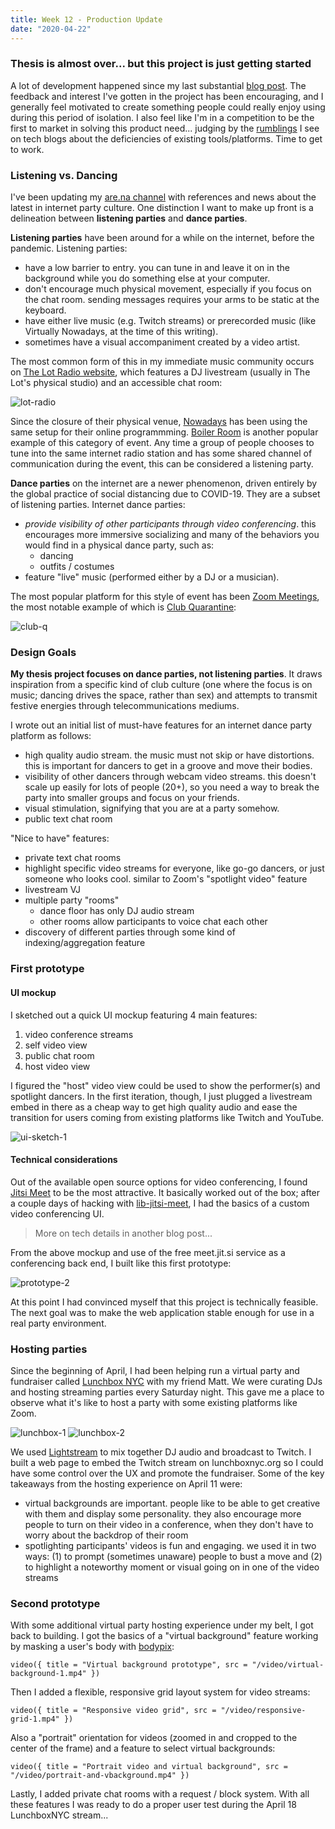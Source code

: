 ```yaml
---
title: Week 12 - Production Update
date: "2020-04-22"
---
```


### Thesis is almost over... but this project is just getting started

A lot of development happened since my last substantial [blog post](../week-10-pivot). The feedback and interest I've gotten in the project has been encouraging, and I generally feel motivated to create something people could really enjoy using during this period of isolation. I also feel like I'm in a competition to be the first to market in solving this product need... judging by the [rumblings](http://250bpm.com/blog:158) I see on tech blogs about the deficiencies of existing tools/platforms. Time to get to work.

### Listening vs. Dancing

I've been updating my [are.na channel](https://www.are.na/adi-dahiya/virtual-club-culture) with references and news about the latest in internet party culture. One distinction I want to make up front is a delineation between **listening parties** and **dance parties**.

**Listening parties** have been around for a while on the internet, before the pandemic. Listening parties:

-   have a low barrier to entry. you can tune in and leave it on in the background while you do something else at your computer.
-   don't encourage much physical movement, especially if you focus on the chat room. sending messages requires your arms to be static at the keyboard.
-   have either live music (e.g. Twitch streams) or prerecorded music (like Virtually Nowadays, at the time of this writing).
-   sometimes have a visual accompaniment created by a video artist.

The most common form of this in my immediate music community occurs on [The Lot Radio website](http://www.thelotradio.com/), which features a DJ livestream (usually in The Lot's physical studio) and an accessible chat room:

![lot-radio](lot-radio-screenshot.png)

Since the closure of their physical venue, [Nowadays](https://nowadays.nyc/events/) has been using the same setup for their online programmming. [Boiler Room](https://boilerroom.tv/) is another popular example of this category of event. Any time a group of people chooses to tune into the same internet radio station and has some shared channel of communication during the event, this can be considered a listening party.

**Dance parties** on the internet are a newer phenomenon, driven entirely by the global practice of social distancing due to COVID-19. They are a subset of listening parties. Internet dance parties:

-   _provide visibility of other participants through video conferencing_. this encourages more immersive socializing and many of the behaviors you would find in a physical dance party, such as:
    -   dancing
    -   outfits / costumes
-   feature "live" music (performed either by a DJ or a musician).

The most popular platform for this style of event has been [Zoom Meetings](https://zoom.us/), the most notable example of which is [Club Quarantine](https://www.thecut.com/2020/03/club-quarantine-is-zooms-hottest-new-queer-club.html):

![club-q](club-quarantine-press.jpg)

### Design Goals

**My thesis project focuses on dance parties, not listening parties**. It draws inspiration from a specific kind of club culture (one where the focus is on music; dancing drives the space, rather than sex) and attempts to transmit festive energies through telecommunications mediums.

I wrote out an initial list of must-have features for an internet dance party platform as follows:

-   high quality audio stream. the music must not skip or have distortions. this is important for dancers to get in a groove and move their bodies.
-   visibility of other dancers through webcam video streams. this doesn't scale up easily for lots of people (20+), so you need a way to break the party into smaller groups and focus on your friends.
-   visual stimulation, signifying that you are at a party somehow.
-   public text chat room

"Nice to have" features:

-   private text chat rooms
-   highlight specific video streams for everyone, like go-go dancers, or just someone who looks cool. similar to Zoom's "spotlight video" feature
-   livestream VJ
-   multiple party "rooms"
    -   dance floor has only DJ audio stream
    -   other rooms allow participants to voice chat each other
-   discovery of different parties through some kind of indexing/aggregation feature

### First prototype

#### UI mockup

I sketched out a quick UI mockup featuring 4 main features:

1. video conference streams
2. self video view
3. public chat room
4. host video view

I figured the "host" video view could be used to show the performer(s) and spotlight dancers. In the first iteration, though, I just plugged a livestream embed in there as a cheap way to get high quality audio and ease the transition for users coming from existing platforms like Twitch and YouTube.

![ui-sketch-1](ui-sketch-1.png)

#### Technical considerations

Out of the available open source options for video conferencing, I found [Jitsi Meet](https://jitsi.org/jitsi-meet/) to be the most attractive. It basically worked out of the box; after a couple days of hacking with [lib-jitsi-meet](https://github.com/jitsi/lib-jitsi-meet), I had the basics of a custom video conferencing UI.

> More on tech details in another blog post...

From the above mockup and use of the free meet.jit.si service as a conferencing back end, I built like this first prototype:

![prototype-2](app-prototype-2.png)

At this point I had convinced myself that this project is technically feasible. The next goal was to make the web application stable enough for use in a real party environment.

### Hosting parties

Since the beginning of April, I had been helping run a virtual party and fundraiser called [Lunchbox NYC](https://www.lunchboxnyc.org/) with my friend Matt. We were curating DJs and hosting streaming parties every Saturday night. This gave me a place to observe what it's like to host a party with some existing platforms like Zoom.

![lunchbox-1](lunchbox-1.png)
![lunchbox-2](lunchbox-2.png)

We used [Lightstream](https://golightstream.com/) to mix together DJ audio and broadcast to Twitch. I built a web page to embed the Twitch stream on lunchboxnyc.org so I could have some control over the UX and promote the fundraiser. Some of the key takeaways from the hosting experience on April 11 were:

-   virtual backgrounds are important. people like to be able to get creative with them and display some personality. they also encourage more people to turn on their video in a conference, when they don't have to worry about the backdrop of their room
-   spotlighting participants' videos is fun and engaging. we used it in two ways: (1) to prompt (sometimes unaware) people to bust a move and (2) to highlight a noteworthy moment or visual going on in one of the video streams

### Second prototype

With some additional virtual party hosting experience under my belt, I got back to building. I got the basics of a "virtual background" feature working by masking a user's body with [bodypix](https://github.com/tensorflow/tfjs-models/tree/master/body-pix):

`video({ title = "Virtual background prototype", src = "/video/virtual-background-1.mp4" })`

Then I added a flexible, responsive grid layout system for video streams:

`video({ title = "Responsive video grid", src = "/video/responsive-grid-1.mp4" })`

Also a "portrait" orientation for videos (zoomed in and cropped to the center of the frame) and a feature to select virtual backgrounds:

`video({ title = "Portrait video and virtual background", src = "/video/portrait-and-vbackground.mp4" })`

Lastly, I added private chat rooms with a request / block system. With all these features I was ready to do a proper user test during the April 18 LunchboxNYC stream...
